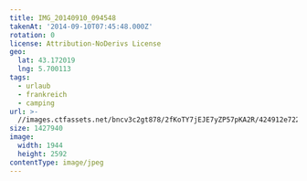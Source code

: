 ```yaml
---
title: IMG_20140910_094548
takenAt: '2014-09-10T07:45:48.000Z'
rotation: 0
license: Attribution-NoDerivs License
geo:
  lat: 43.172019
  lng: 5.700113
tags:
  - urlaub
  - frankreich
  - camping
url: >-
  //images.ctfassets.net/bncv3c2gt878/2fKoTY7jEJE7yZP57pKA2R/424912e722e71a47e3cdf1a1e2536c95/img_20140910_094548_28278602696_o
size: 1427940
image:
  width: 1944
  height: 2592
contentType: image/jpeg
---
```



